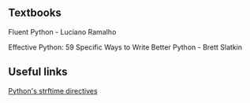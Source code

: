 ## Textbooks

Fluent Python - Luciano Ramalho

Effective Python: 59 Specific Ways to Write Better Python - Brett Slatkin

## Useful links

[Python's strftime directives](http://strftime.org/)

